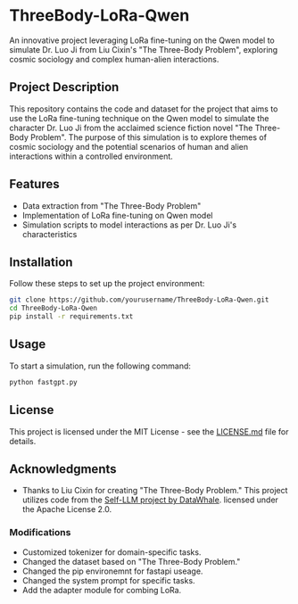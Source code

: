 # ThreeBody-LoRa-Qwen

An innovative project leveraging LoRa fine-tuning on the Qwen model to simulate Dr. Luo Ji from Liu Cixin's "The Three-Body Problem", exploring cosmic sociology and complex human-alien interactions.

## Project Description

This repository contains the code and dataset for the project that aims to use the LoRa fine-tuning technique on the Qwen model to simulate the character Dr. Luo Ji from the acclaimed science fiction novel "The Three-Body Problem". The purpose of this simulation is to explore themes of cosmic sociology and the potential scenarios of human and alien interactions within a controlled environment.

## Features

- Data extraction from "The Three-Body Problem"
- Implementation of LoRa fine-tuning on Qwen model
- Simulation scripts to model interactions as per Dr. Luo Ji's characteristics

## Installation

Follow these steps to set up the project environment:

```bash
git clone https://github.com/yourusername/ThreeBody-LoRa-Qwen.git
cd ThreeBody-LoRa-Qwen
pip install -r requirements.txt
```

## Usage

To start a simulation, run the following command:

```bash
python fastgpt.py
```

## License

This project is licensed under the MIT License - see the [LICENSE.md](LICENSE) file for details.

## Acknowledgments

- Thanks to Liu Cixin for creating "The Three-Body Problem."
This project utilizes code from the [Self-LLM project by DataWhale](https://github.com/datawhalechina/self-llm/tree/master).
licensed under the Apache License 2.0. 

### Modifications
- Customized tokenizer for domain-specific tasks.
- Changed the dataset based on "The Three-Body Problem."
- Changed the pip environemnt for fastapi useage.
- Changed the system prompt for specific tasks.
- Add the adapter module for combing LoRa.

